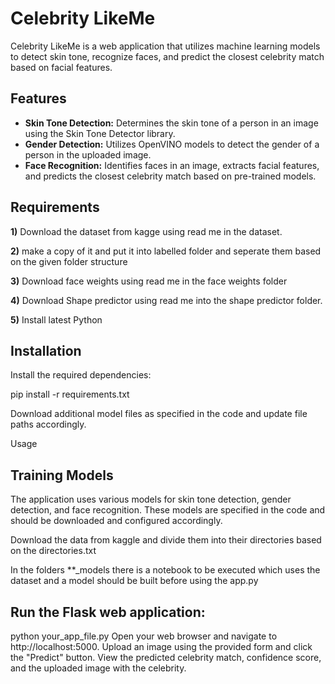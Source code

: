 # Celebrity LikeMe

Celebrity LikeMe is a web application that utilizes machine learning models to detect skin tone, recognize faces, and predict the closest celebrity match based on facial features.

## Features

- **Skin Tone Detection:** Determines the skin tone of a person in an image using the Skin Tone Detector library.
- **Gender Detection:** Utilizes OpenVINO models to detect the gender of a person in the uploaded image.
- **Face Recognition:** Identifies faces in an image, extracts facial features, and predicts the closest celebrity match based on pre-trained models.


## Requirements

**1)** Download the dataset from kagge using read me in the dataset.

**2)** make a copy of it and put it into labelled folder and seperate them based on the given folder structure

**3)** Download face weights using read me in the face weights folder

**4)** Download Shape predictor using read me into the shape predictor folder.

**5)** Install latest Python

## Installation

Install the required dependencies:

pip install -r requirements.txt

Download additional model files as specified in the code and update file paths accordingly.

Usage 

## Training Models

The application uses various models for skin tone detection, gender detection, and face recognition. These models are specified in the code and should be downloaded and configured accordingly.

Download the data from kaggle and divide them into their directories based on the directories.txt

In the folders \*\*\_models there is a notebook to be executed which uses the dataset and a model should be built before using the app.py

## Run the Flask web application:

python your_app_file.py
Open your web browser and navigate to http://localhost:5000.
Upload an image using the provided form and click the "Predict" button.
View the predicted celebrity match, confidence score, and the uploaded image with the celebrity.




